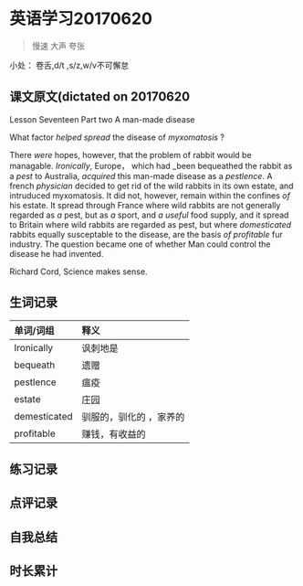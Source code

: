 # 英语学习20170620

> 慢速 大声 夸张

小处： 卷舌,d/t ,s/z,w/v不可懈怠

## 课文原文(dictated on 20170620

Lesson Seventeen  Part two  A man-made disease

What factor _helped spread_ the disease of _myxomatosis_ ?

There _were_ hopes, however, that the problem of rabbit would be managable.
_Ironically_, Europe， which had _been bequeathed the rabbit as a _pest_ to Australia, _acquired_ this man-made disease as a _pestlence_.
A french _physician_ decided to get rid of the wild rabbits in its own estate, and intruduced myxomatosis.
It did not, however, remain within the confines _of_ his estate.
It spread through France where wild rabbits are not generally regarded as _a_ pest, but as _a_ sport, and _a useful_ food supply, and it spread to Britain where wild rabbits are regarded as pest, but where _domesticated_ rabbits equally susceptable to the disease, are the basis _of_ _profitable_ fur industry.
The question became one of whether Man could control the disease he had invented.

Richard Cord, Science makes sense.


## 生词记录
| 单词/词组 | 释义   |
| :---- | :--- |
| Ironically | 讽刺地是 |
| bequeath | 遗赠 |
| pestlence | 瘟疫 |
| estate | 庄园 |
| demesticated | 驯服的，驯化的 ，家养的 |
| profitable | 赚钱，有收益的 |    


## 练习记录

## 点评记录

## 自我总结

## 时长累计
